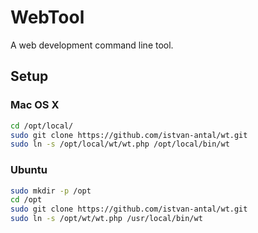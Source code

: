 WebTool
==================

A web development command line tool.

Setup
-----

### Mac OS X

```bash
cd /opt/local/
sudo git clone https://github.com/istvan-antal/wt.git
sudo ln -s /opt/local/wt/wt.php /opt/local/bin/wt
````

### Ubuntu

```bash
sudo mkdir -p /opt
cd /opt
sudo git clone https://github.com/istvan-antal/wt.git
sudo ln -s /opt/wt/wt.php /usr/local/bin/wt
````